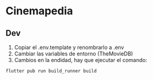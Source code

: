 # Cinemapedia

## Dev

1. Copiar el .env.template y renombrarlo a .env
2. Cambiar las variables de entorno (TheMovieDB)
3. Cambios en la endidad, hay que ejecutar el comando:

```sh
flutter pub run build_runner build
```
